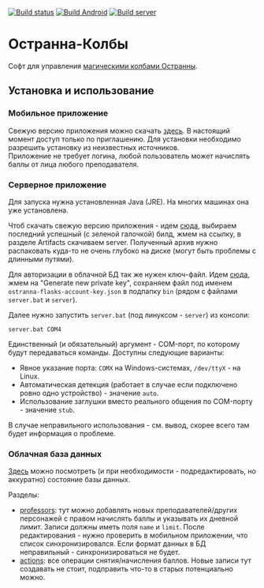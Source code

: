 [![Build status](https://build.appcenter.ms/v0.1/apps/05ef055d-a842-4628-bce1-1608ad4af9c2/branches/main/badge)](https://appcenter.ms)
[![Build Android](https://github.com/aeremin/ostranna-flasks/actions/workflows/build_android.yml/badge.svg)](https://github.com/aeremin/ostranna-flasks/actions/workflows/build_android.yml)
[![Build server](https://github.com/aeremin/ostranna-flasks/actions/workflows/build_server.yml/badge.svg)](https://github.com/aeremin/ostranna-flasks/actions/workflows/build_server.yml)

# Остранна-Колбы

Софт для управления [магическими колбами Остранны](https://ostranna.ru/magic/hogwartsflasks/).

## Установка и использование

### Мобильное приложение

Свежую версию приложения можно скачать [здесь](https://appcenter.ms/orgs/Ostranna/apps/Ostranna-Flasks).
В настоящий момент доступ только по приглашению. Для установки необходимо разрешить установку из неизвестных источников.  
Приложение не требует логина, любой пользователь может начислять баллы от лица любого преподавателя.

### Серверное приложение

Для запуска нужна установленная Java (JRE). На многих машинах она уже установлена.

Чтоб скачать свежую версию приложения - идем 
[сюда](https://github.com/aeremin/ostranna-flasks/actions/workflows/build_server.yml),
выбираем последний успешный (с зеленой галочкой) билд, жмем на ссылку, в разделе Artifacts скачиваем server.
Полученный архив нужно распаковать куда-то не очень глубоко на диске (могут быть проблемы с длинными путями).

Для авторизации в облачной БД так же нужен ключ-файл. Идем [сюда](https://console.firebase.google.com/u/0/project/ostranna-flasks/settings/serviceaccounts/adminsdk),
жмем на "Generate new private key", сохраняем файл под именем `ostranna-flasks-account-key.json` в подпапку
`bin` (рядом с файлами `server.bat` и `server`).

Далее нужно запустить `server.bat` (под линуксом - `server`) из консоли:

```
server.bat COM4
```

Единственный (и обязательный) аргумент - COM-порт, по которому будут передаваться команды. Доступны следующие варианты:
* Явное указание порта: `COMХ` на Windows-системах, `/dev/ttyX` - на Linux.
* Автоматическая детекция (работает в случае если подключено ровно одно устройство) - значение `auto`.
* Использование заглушки вместо реального общения по COM-порту - значение `stub`.

В случае неправильного использования - см. вывод, скорее всего там будет информация о проблеме.

### Облачная база данных

[Здесь](https://console.firebase.google.com/u/0/project/ostranna-flasks/database/ostranna-flasks-default-rtdb/data) можно
посмотреть (и при необходимости - подредактировать, но аккуратно) состояние базы данных.

Разделы:
* [professors](https://console.firebase.google.com/u/0/project/ostranna-flasks/database/ostranna-flasks-default-rtdb/data/~2Fprofessors):
  тут можно добавлять новых преподавателей/других персонажей с правом начислять баллы и указывать их дневной лимит. 
  Записи должны иметь поля `name` и `limit`. После редактирования - нужно проверить в мобильном приложении, что список
  синхронизировался. Если формат данных в БД неправильный - синхронизироваться не будет.
* [actions](https://console.firebase.google.com/u/0/project/ostranna-flasks/database/ostranna-flasks-default-rtdb/data/~2Factions):
  все операции снятия/начисления баллов. Новые записи тут создавать не стоит, подправить что-то в старых потенциально
  можно.

